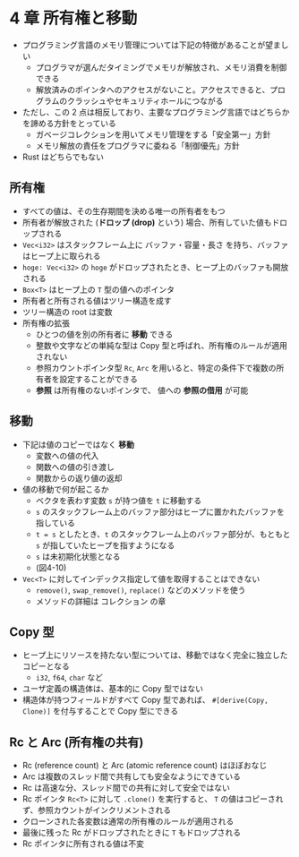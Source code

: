 4 章 所有権と移動
===

- プログラミング言語のメモリ管理については下記の特徴があることが望ましい
  - プログラマが選んだタイミングでメモリが解放され、メモリ消費を制御できる
  - 解放済みのポインタへのアクセスがないこと。アクセスできると、プログラムのクラッシュやセキュリティホールにつながる
- ただし、この 2 点は相反しており、主要なプログラミング言語ではどちらかを諦める方針をとっている
  - ガベージコレクションを用いてメモリ管理をする「安全第一」方針
  - メモリ解放の責任をプログラマに委ねる「制御優先」方針
- Rust はどちらでもない

## 所有権

- すべての値は、その生存期間を決める唯一の所有者をもつ
- 所有者が解放された (**ドロップ (drop)** という) 場合、所有していた値もドロップされる
- `Vec<i32>` はスタックフレーム上に バッファ・容量・長さ を持ち、バッファはヒープ上に取られる
- `hoge: Vec<i32>` の `hoge` がドロップされたとき、ヒープ上のバッファも開放される
- `Box<T>` はヒープ上の `T` 型の値へのポインタ
- 所有者と所有される値はツリー構造を成す
- ツリー構造の root は変数
- 所有権の拡張
  - ひとつの値を別の所有者に **移動** できる
  - 整数や文字などの単純な型は Copy 型と呼ばれ、所有権のルールが適用されない
  - 参照カウントポインタ型 `Rc`, `Arc` を用いると、特定の条件下で複数の所有者を設定することができる
  - **参照** は所有権のないポインタで、 値への **参照の借用** が可能

## 移動

- 下記は値のコピーではなく **移動**
  - 変数への値の代入
  - 関数への値の引き渡し
  - 関数からの返り値の返却
- 値の移動で何が起こるか
  - ベクタを表わす変数 `s` が持つ値を `t` に移動する
  - `s` のスタックフレーム上のバッファ部分はヒープに置かれたバッファを指している
  - `t = s` としたとき、`t` のスタックフレーム上のバッファ部分が、もともと `s` が指していたヒープを指すようになる
  - `s` は未初期化状態となる
  - (図4-10)
- `Vec<T>` に対してインデックス指定して値を取得することはできない
  - `remove()`, `swap_remove()`, `replace()` などのメソッドを使う
  - メソッドの詳細は コレクション の章

## Copy 型

- ヒープ上にリソースを持たない型については、移動ではなく完全に独立したコピーとなる
  - `i32`, `f64`, `char` など
- ユーザ定義の構造体は、基本的に Copy 型ではない
- 構造体が持つフィールドがすべて Copy 型であれば、 `#[derive(Copy, Clone)]` を付与することで Copy 型にできる

## Rc と Arc (所有権の共有)

- Rc (reference count) と Arc (atomic reference count) はほぼおなじ
- Arc は複数のスレッド間で共有しても安全なようにできている
- Rc は高速な分、スレッド間での共有に対して安全ではない
- Rc ポインタ `Rc<T>` に対して `.clone()` を実行すると、 `T` の値はコピーされず、参照カウントがインクリメントされる
- クローンされた各変数は通常の所有権のルールが適用される
- 最後に残った Rc がドロップされたときに `T` もドロップされる
- Rc ポインタに所有される値は不変